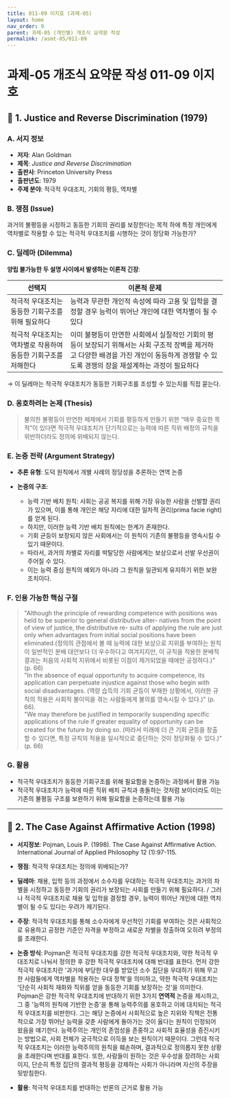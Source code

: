 ```yaml
---
title: 011-09 이지호 (과제-05)
layout: home
nav_order: 9
parent: 과제-05 (개인별) 개조식 요약문 작성
permalink: /asmt-05/011-09
---
```


# 과제-05 개조식 요약문 작성 011-09 이지호 

## 📘 1. Justice and Reverse Discrimination (1979)

### A. 서지 정보  
- **저자**: Alan Goldman 
- **제목**: *Justice and Reverse Discrimination*  
- **출판사**: Princeton University Press
- **출판년도**: 1979  
- **주제 분야**: 적극적 우대조치, 기회의 평등, 역차별


### B. 쟁점 (Issue)  
과거의 불평등을 시정하고 동등한 기회의 권리를 보장한다는 목적 하에 특정 개인에게 역차별로 작용할 수 있는 적극적 우대조치를 시행하는 것이 정당화 가능한가?


### C. 딜레마 (Dilemma)  
**양립 불가능한 두 설명 사이에서 발생하는 이론적 긴장**:

| 선택지 | 이론적 문제 |
|--------|-------------|
| 적극적 우대조치는 동등한 기회구조를 위해 필요하다 | 능력과 무관한 개인적 속성에 따라 고용 및 입학을 결정할 경우 능력이 뛰어난 개인에 대한 역차별이 될 수 있다 |
| 적극적 우대조치는 역차별로 작용하여 동등한 기회구조를 저해한다 | 이미 불평등이 만연한 사회에서 실질적인 기회의 평등이 보장되기 위해서는 사회 구조적 장벽을 제거하고 다양한 배경을 가진 개인이 동등하게 경쟁할 수 있도록 경쟁의 장을 재설계하는 과정이 필요하다 |

→ 이 딜레마는 적극적 우대조치가 동등한 기회구조를 조성할 수 있는지를 직접 묻는다. 


### D. 옹호하려는 논제 (Thesis)  
> 불의한 불평등이 만연한 체제에서 기회를 평등하게 만들기 위한 “매우 중요한 목적”이 있다면 적극적 우대조치가 단기적으로는 능력에 따른 직위 배정의 규칙을 위반하더라도 정의에 위배되지 않는다.

### E. 논증 전략 (Argument Strategy)  
- **추론 유형**: 도덕 원칙에서 개별 사례의 정당성을 추론하는 연역 논증 
- **논증의 구조**:
  
  - 능력 기반 배치 원칙: 사회는 공공 복지를 위해 가장 유능한 사람을 선발할 권리가 있으며, 이를 통해 개인은 해당 자리에 대한 일차적 권리(prima facie right) 를 얻게 된다.
  - 하지만, 이러한 능력 기반 배치 원칙에는 한계가 존재한다.
  - 기회 균등이 보장되지 않은 사회에서는 이 원칙이 기존의 불평등을 영속시킬 수 있기 때문이다.
  - 따라서, 과거의 차별로 자리를 박탈당한 사람에게는 보상으로서 선발 우선권이 주어질 수 있다. 
  - 이는 능력 중심 원칙의 예외가 아니라 그 원칙을 일관되게 유지하기 위한 보완 조치이다.


### F. 인용 가능한 핵심 구절
> "Although the principle of rewarding competence with positions was held to be superior to general distributive alter- natives from the point of view of justice, the distributive re- sults of applying the rule are just only when advantages from initial social positions have been eliminated.(정의의 관점에서 볼 때 능력에 대한 보상으로 지위를 부여하는 원칙이 일반적인 분배 대안보다 더 우수하다고 여겨지지만, 이 규칙을 적용한 분배적 결과는 처음의 사회적 지위에서 비롯된 이점이 제거되었을 때에만 공정하다.)" (p. 66)  
> "In the absence of equal opportunity to acquire competence, its application can perpetuate injustice against those who begin with social disadvantages. (역량 습득의 기회 균등이 부재한 상황에서, 이러한 규칙의 적용은 사회적 불이익을 겪는 사람들에게 불의를 영속시킬 수 있다.)" (p. 66).   
> "We may therefore be justified in temporarily suspending specific applications of the rule if greater equality of opportunity can be created for the future by doing so. (따라서 미래에 더 큰 기회 균등을 창출할 수 있다면, 특정 규칙의 적용을 일시적으로 중단하는 것이 정당화될 수 있다.)" (p. 66)


### G. 활용
- 적극적 우대조치가 동등한 기회구조를 위해 필요함을 논증하는 과정에서 활용 가능
- 적극적 우대조치가 능력에 따른 직위 배치 규칙과 충돌하는 것처럼 보이더라도 이는 기존의 불평등 구조를 보완하기 위해 필요함을 논증하는데 활용 가능

---

## 📘 2. The Case Against Affirmative Action (1998)

- **서지정보**: Pojman, Louis P. (1998). The Case Against Affirmative Action. International Journal of Applied Philosophy 12 (1):97-115.

- **쟁점**: 적극적 우대조치는 정의에 위배되는가? 
- **딜레마**: 채용, 입학 등의 과정에서 소수자를 우대하는 적극적 우대조치는 과거의 차별을 시정하고 동등한 기회의 권리가 보장되는 사회를 만들기 위해 필요하다. / 그러나 적극적 우대조치로 채용 및 입학을 결정할 경우, 능력이 뛰어난 개인에 대한 역차별이 될 수도 있다는 우려가 제기된다. 
 
- **주장**: 적극적 우대조치를 통해 소수자에게 우선적인 기회를 부여하는 것은 사회적으로 유용하고 공정한 기준인 자격을 부정하고 새로운 차별을 창출하여 오히려 부정의를 초래한다.  
- **논증 방식**: Pojman은 적극적 우대조치를 강한 적극적 우대조치와, 약한 적극적 우대조치로 나눠서 정의한 후 강한 적극적 우대조치에 대해 반대를 표한다. 먼저 강한 적극적 우대조치란 '과거에 부당한 대우를 받았던 소수 집단을 우대하기 위해 무고한 사람들에게 역차별을 적용하는 우대 정책'을 의미하고, 약한 적극적 우대조치는 '단순히 사회적 재화와 직위를 얻을 동등한 기회를 보장하는 것'을 의미한다. Pojman은 강한 적극적 우대조치에 반대하기 위한 3가지 **연역적** 논증을 제시하고, 그 중 '능력의 원칙에 기반한 논증'을 통해 능력주의를 옹호하고 이에 대치되는 적극적 우대조치를 비판한다. 그는 해당 논증에서 사회적으로 높은 지위와 직책은 전통적으로 가장 뛰어난 능력을 갖춘 사람에게 돌아가는 것이 옳다는 원칙이 인정되어 왔음을 얘기한다. 능력주의는 개인의 존엄성을 존중하고 사회적 효율성을 증진시키는 방법으로, 사회 전체가 궁극적으로 이득을 보는 원칙이기 때문이다. 그런데 적극적 우대조치는 이러한 능력주의의 원칙을 훼손하며, 결과적으로 정의롭지 못한 상황을 초래한다며 반대를 표한다. 또한, 사람들이 원하는 것은 우수성을 장려하는 사회이지, 단순히 특정 집단의 결과적 평등을 강제하는 사회가 아니라며 자신의 주장을 뒷받침한다. 
- **활용**: 적극적 우대조치를 반대하는 반론의 근거로 활용 가능

